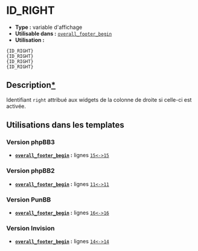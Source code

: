 # ID_RIGHT
* __Type :__ variable d'affichage
* __Utilisable dans :__ [`overall_footer_begin`](../tpl/overall_footer_begin.md#readme)
* __Utilisation :__

```smarty
{ID_RIGHT}
{ID_RIGHT}
{ID_RIGHT}
{ID_RIGHT}
```

## Description[*](https://fa-tvars.appspot.com/var/ID_RIGHT)
Identifiant `right` attribué aux widgets de la colonne de droite si celle-ci est activée.

## Utilisations dans les templates

### Version phpBB3
* __[`overall_footer_begin`](../tpl/overall_footer_begin.md#readme) :__ lignes [`15`](../src/prosilver/overall_footer_begin.tpl#L15)[`<->`](../src/prosilver/overall_footer_begin.tpl#L15-L15)[`15`](../src/prosilver/overall_footer_begin.tpl#L15)

### Version phpBB2
* __[`overall_footer_begin`](../tpl/overall_footer_begin.md#readme) :__ lignes [`11`](../src/subsilver/overall_footer_begin.tpl#L11)[`<->`](../src/subsilver/overall_footer_begin.tpl#L11-L11)[`11`](../src/subsilver/overall_footer_begin.tpl#L11)

### Version PunBB
* __[`overall_footer_begin`](../tpl/overall_footer_begin.md#readme) :__ lignes [`16`](../src/punbb/overall_footer_begin.tpl#L16)[`<->`](../src/punbb/overall_footer_begin.tpl#L16-L16)[`16`](../src/punbb/overall_footer_begin.tpl#L16)

### Version Invision
* __[`overall_footer_begin`](../tpl/overall_footer_begin.md#readme) :__ lignes [`14`](../src/invision/overall_footer_begin.tpl#L14)[`<->`](../src/invision/overall_footer_begin.tpl#L14-L14)[`14`](../src/invision/overall_footer_begin.tpl#L14)

